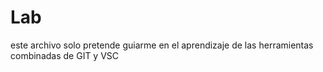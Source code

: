 # Lab 

este archivo solo pretende guiarme en el aprendizaje de las herramientas combinadas de GIT y VSC